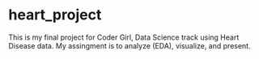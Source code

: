 ﻿# heart_project
This is my final project for Coder Girl, Data Science track using Heart Disease data. My assingment is to analyze (EDA), visualize, and present.

